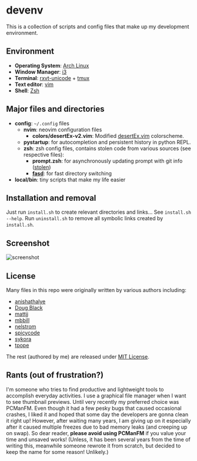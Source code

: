 # devenv

This is a collection of scripts and config files that make up my development environment.

## Environment
* **Operating System**: [Arch Linux](https://wiki.archlinux.org/index.php/The_Arch_Way)
* **Window Manager**: [i3](https://i3wm.org)
* **Terminal**: [rxvt-unicode][] + [tmux][]
* **Text editor**: [vim](https://vim.org/)
* **Shell**: [Zsh](https://wiki.archlinux.org/index.php/Zsh)

[rxvt-unicode]: https://wiki.archlinux.org/index.php/Rxvt-unicode
[tmux]: https://tmux.github.io/

## Major files and directories
* **config**: `~/.config` files
  * **nvim**: neovim configuration files
    * **colors/desertEx-v2.vim**: Modified [desertEx.vim] colorscheme.
  * **pystartup**: for autocompletion and persistent history in python REPL.
  * **zsh**: zsh config files, contains stolen code from various sources (see respective files):
    * **prompt.zsh**: for asynchronously updating prompt with git info ([stolen])
    * **[fasd]**: for fast directory switching
* **local/bin**: tiny scripts that make my life easier

[desertEx.vim]: https://github.com/mbbill/desertEx
[stolen]: https://github.com/anishathalye/dotfiles/blob/master/zsh/prompt.zsh
[fasd]: https://github.com/clvv/fasd

## Installation and removal
Just run `install.sh` to create relevant directories and links... See `install.sh --help`.
Run `uninstall.sh` to remove all symbolic links created by `install.sh`.

## Screenshot

![screenshot](https://user-images.githubusercontent.com/21051830/40007162-b17bf712-57b9-11e8-98d7-ef5881e16a12.png)

## License
Many files in this repo were originally written by various authors including:

* [anishathalye](https://github.com/anishathalye/dotfiles/blob/master/zsh)
* [Doug Black](http://dougblack.io/words/zsh-vi-mode.html)
* [mattjj](https://github.com/mattjj/my-oh-my-zsh)
* [mbbill](https://github.com/mbbill)
* [nelstrom](http://stackoverflow.com/a/3180886/2849934)
* [spicycode](https://github.com/spicycode/ze-best-zsh-config/blob/master/.zsh)
* [sykora](http://github.com/sykora/etc/blob/master/zsh/functions/spectrum)
* [tpope](https://github.com/tpope/vim-unimpaired)

The rest (authored by me) are released under [MIT License](http://opensource.org/licenses/MIT).

## Rants (out of frustration?)

I'm someone who tries to find productive and lightweight tools to accomplish everyday
activities. I use a graphical file manager when I want to see thumbnail previews. Until very
recently my preferred choice was PCManFM. Even though it had a few pesky bugs that caused
occasional crashes, I liked it and hoped that some day the developers are gonna clean it
right up!  However, after waiting many years, I am giving up on it especially after it
caused multiple freezes due to bad memory leaks (and creeping up on swap). So dear reader,
**please avoid using PCManFM** if you value your time and unsaved works! (Unless, it has
been several years from the time of writing this, meanwhile someone rewrote it from scratch,
but decided to keep the name for some reason! Unlikely.)

